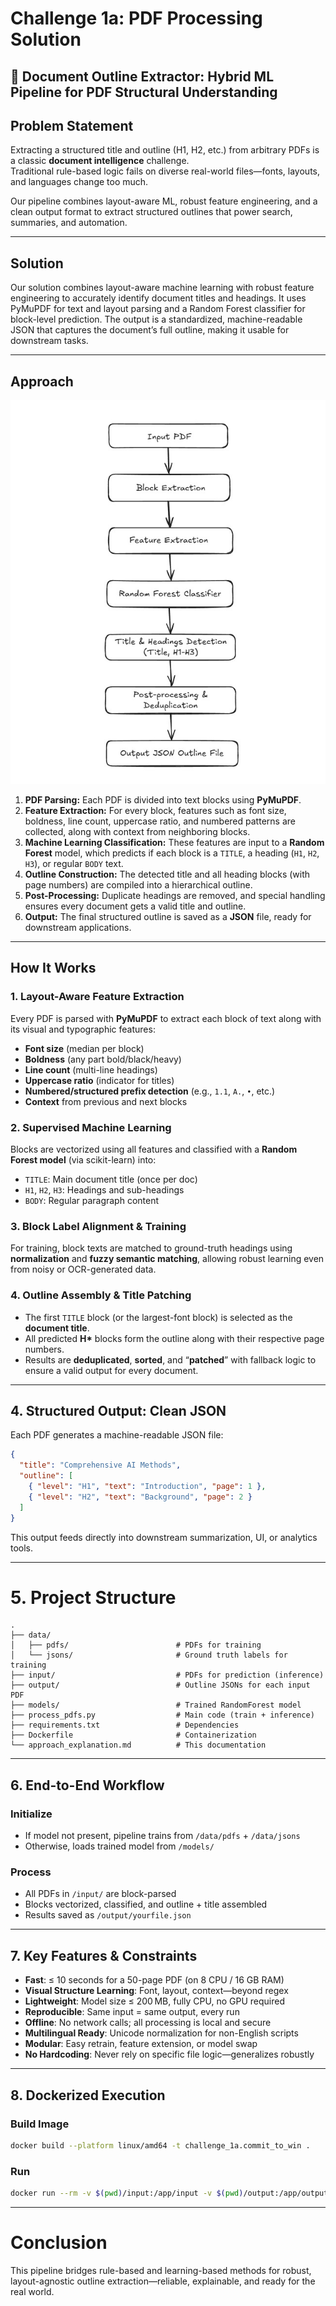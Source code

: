 # Challenge 1a: PDF Processing Solution

## 📄 Document Outline Extractor: Hybrid ML Pipeline for PDF Structural Understanding

## Problem Statement
Extracting a structured title and outline (H1, H2, etc.) from arbitrary PDFs is a classic **document intelligence** challenge.  
Traditional rule-based logic fails on diverse real-world files—fonts, layouts, and languages change too much.

Our pipeline combines layout-aware ML, robust feature engineering, and a clean output format to extract structured outlines that power search, summaries, and automation.

---

## Solution
Our solution combines layout-aware machine learning with robust feature engineering to accurately identify document titles and headings. It uses PyMuPDF for text and layout parsing and a Random Forest classifier for block-level prediction. The output is a standardized, machine-readable JSON that captures the document’s full outline, making it usable for downstream tasks.

---

## Approach

![Approach Diagram](assets/approch.jpg)


1. **PDF Parsing:** Each PDF is divided into text blocks using **PyMuPDF**.
2. **Feature Extraction:** For every block, features such as font size, boldness, line count, uppercase ratio, and numbered patterns are collected, along with context from neighboring blocks.
3. **Machine Learning Classification:** These features are input to a **Random Forest** model, which predicts if each block is a `TITLE`, a heading (`H1`, `H2`, `H3`), or regular `BODY` text.
4. **Outline Construction:** The detected title and all heading blocks (with page numbers) are compiled into a hierarchical outline.
5. **Post-Processing:** Duplicate headings are removed, and special handling ensures every document gets a valid title and outline.
6. **Output:** The final structured outline is saved as a **JSON** file, ready for downstream applications.

---

## How It Works

### 1. Layout-Aware Feature Extraction
Every PDF is parsed with **PyMuPDF** to extract each block of text along with its visual and typographic features:
- **Font size** (median per block)
- **Boldness** (any part bold/black/heavy)
- **Line count** (multi-line headings)
- **Uppercase ratio** (indicator for titles)
- **Numbered/structured prefix detection** (e.g., `1.1`, `A.`, `•`, etc.)
- **Context** from previous and next blocks

### 2. Supervised Machine Learning
Blocks are vectorized using all features and classified with a **Random Forest model** (via scikit-learn) into:
- `TITLE`: Main document title (once per doc)
- `H1`, `H2`, `H3`: Headings and sub-headings
- `BODY`: Regular paragraph content

### 3. Block Label Alignment & Training
For training, block texts are matched to ground-truth headings using **normalization** and **fuzzy semantic matching**, allowing robust learning even from noisy or OCR-generated data.

### 4. Outline Assembly & Title Patching
- The first `TITLE` block (or the largest-font block) is selected as the **document title**.
- All predicted **H\*** blocks form the outline along with their respective page numbers.
- Results are **deduplicated**, **sorted**, and “**patched**” with fallback logic to ensure a valid output for every document.

---

## 4. Structured Output: Clean JSON
Each PDF generates a machine-readable JSON file:

```json
{
  "title": "Comprehensive AI Methods",
  "outline": [
    { "level": "H1", "text": "Introduction", "page": 1 },
    { "level": "H2", "text": "Background", "page": 2 }
  ]
}
```
This output feeds directly into downstream summarization, UI, or analytics tools.

---

# 5. Project Structure
```
.
├── data/
│   ├── pdfs/                        # PDFs for training
│   └── jsons/                       # Ground truth labels for training
├── input/                           # PDFs for prediction (inference)
├── output/                          # Outline JSONs for each input PDF
├── models/                          # Trained RandomForest model
├── process_pdfs.py                  # Main code (train + inference)
├── requirements.txt                 # Dependencies
├── Dockerfile                       # Containerization
└── approach_explanation.md          # This documentation
```

---

## 6. End-to-End Workflow

### Initialize
- If model not present, pipeline trains from `/data/pdfs` + `/data/jsons`
- Otherwise, loads trained model from `/models/`

### Process
- All PDFs in `/input/` are block-parsed
- Blocks vectorized, classified, and outline + title assembled
- Results saved as `/output/yourfile.json`

---

## 7. Key Features & Constraints
- **Fast**: ≤ 10 seconds for a 50-page PDF (on 8 CPU / 16 GB RAM)
- **Visual Structure Learning**: Font, layout, context—beyond regex
- **Lightweight**: Model size ≤ 200 MB, fully CPU, no GPU required
- **Reproducible**: Same input = same output, every run
- **Offline**: No network calls; all processing is local and secure
- **Multilingual Ready**: Unicode normalization for non-English scripts
- **Modular**: Easy retrain, feature extension, or model swap
- **No Hardcoding**: Never rely on specific file logic—generalizes robustly

---

## 8. Dockerized Execution

### Build Image
```bash
docker build --platform linux/amd64 -t challenge_1a.commit_to_win .
```
### Run 
```bash
docker run --rm -v $(pwd)/input:/app/input -v $(pwd)/output:/app/output --network none challenge_1a.commit_to_win
```

---

# Conclusion
This pipeline bridges rule-based and learning-based methods for robust, layout-agnostic outline extraction—reliable, explainable, and ready for the real world.
